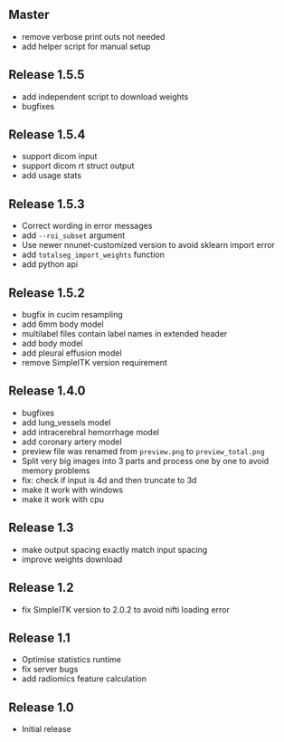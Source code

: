 ## Master
* remove verbose print outs not needed
* add helper script for manual setup


## Release 1.5.5
* add independent script to download weights
* bugfixes


## Release 1.5.4
* support dicom input
* support dicom rt struct output
* add usage stats


## Release 1.5.3
* Correct wording in error messages
* add `--roi_subset` argument
* Use newer nnunet-customized version to avoid sklearn import error
* add `totalseg_import_weights` function
* add python api


## Release 1.5.2
* bugfix in cucim resampling
* add 6mm body model
* multilabel files contain label names in extended header
* add body model
* add pleural effusion model
* remove SimpleITK version requirement


## Release 1.4.0
* bugfixes
* add lung_vessels model
* add intracerebral hemorrhage model
* add coronary artery model
* preview file was renamed from `preview.png` to `preview_total.png`
* Split very big images into 3 parts and process one by one to avoid memory problems
* fix: check if input is 4d and then truncate to 3d
* make it work with windows
* make it work with cpu


## Release 1.3
* make output spacing exactly match input spacing
* improve weights download


## Release 1.2
* fix SimpleITK version to 2.0.2 to avoid nifti loading error


## Release 1.1
* Optimise statistics runtime
* fix server bugs
* add radiomics feature calculation


## Release 1.0
* Initial release